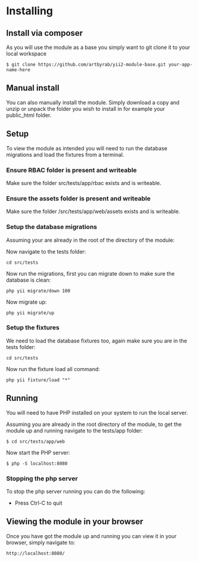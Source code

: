 # Installing

## Install via composer

As you will use the module as a base you simply want to git clone it to your local workspace

```
$ git clone https://github.com/artbyrab/yii2-module-base.git your-app-name-here
```

## Manual install 

You can also manually install the module. Simply download a copy and unzip or unpack the folder you wish to install in for example your public_html folder.

## Setup

To view the module as intended you will need to run the database migrations and load the fixtures from a terminal.

### Ensure RBAC folder is present and writeable

Make sure the folder src/tests/app/rbac exists and is writeable.

### Ensure the assets folder is present and writeable

Make sure the folder /src/tests/app/web/assets exists and is writeable.

### Setup the database migrations

Assuming your are already in the root of the directory of the module:

Now navigate to the tests folder:
```
cd src/tests
```

Now run the migrations, first you can migrate down to make sure the database is clean:
```
php yii migrate/down 100
```

Now migrate up:
```
php yii migrate/up
```

### Setup the fixtures

We need to load the database fixtures too, again make sure you are in the tests folder:
```
cd src/tests
```

Now run the fixture load all command:
```
php yii fixture/load "*"
```

## Running

You will need to have PHP installed on your system to run the local server. 

Assuming you are already in the root directory of the module, to get the module up and running navigate to the tests/app folder:
```
$ cd src/tests/app/web
```

Now start the PHP server:
```
$ php -S localhost:8080
```

### Stopping the php server

To stop the php server running you can do the following:

* Press Ctrl-C to quit

## Viewing the module in your browser

Once you have got the module up and running you can view it in your browser, simply navigate to:
```
http://localhost:8080/
```
